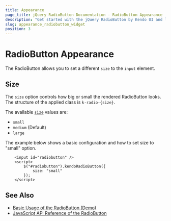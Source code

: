 ```yaml
---
title: Appearance
page_title: jQuery RadioButton Documentation - RadioButton Appearance
description: "Get started with the jQuery RadioButton by Kendo UI and learn how to customize the appearance of the widget."
slug: appearance_radiobutton_widget
position: 3
---
```


# RadioButton Appearance

The RadioButton allows you to set a different `size` to the `input` element.


## Size

The `size` option controls how big or small the rendered RadioButton looks. The structure of the applied class is `k-radio-{size}`.

The available [`size`](/api/javascript/ui/radiobutton/configuration/size) values are:

- `small`
- `medium` (Default)
- `large`

The example below shows a basic configuration and how to set size to "small" option.


```dojo
    <input id="radiobutton" />
    <script>
        $("#radiobutton").kendoRadioButton({
            size: "small"
        });
    </script>
```

## See Also

* [Basic Usage of the RadioButton (Demo)](https://demos.telerik.com/kendo-ui/radiobutton/index)
* [JavaScript API Reference of the RadioButton](/api/javascript/ui/radiobutton)
